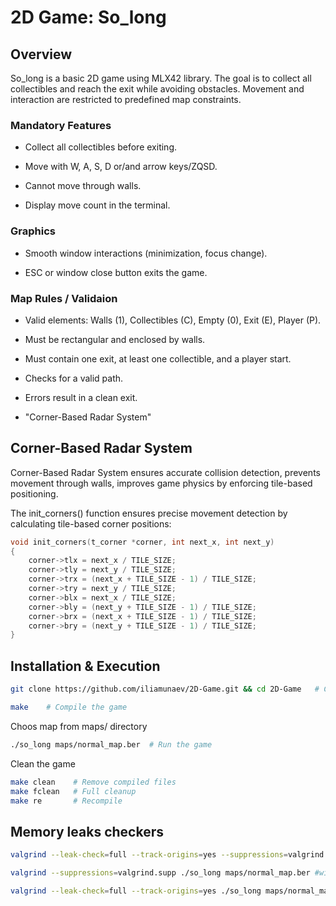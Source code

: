 
# 2D Game: So_long

## Overview

So_long is a basic 2D game using MLX42 library. The goal is to collect all collectibles and reach the exit while avoiding obstacles. Movement and interaction are restricted to predefined map constraints.

### Mandatory Features

- Collect all collectibles before exiting.

- Move with W, A, S, D or/and arrow keys/ZQSD.

- Cannot move through walls.

- Display move count in the terminal.


### Graphics

- Smooth window interactions (minimization, focus change).

- ESC or window close button exits the game.

### Map Rules / Validaion

- Valid elements: Walls (1), Collectibles (C), Empty (0), Exit (E), Player (P).

- Must be rectangular and enclosed by walls.

- Must contain one exit, at least one collectible, and a player start.

- Checks for a valid path.

- Errors result in a clean exit.

- "Corner-Based Radar System"

## Corner-Based Radar System

Corner-Based Radar System ensures accurate collision detection, prevents movement through walls, improves game physics by enforcing tile-based positioning.

The init_corners() function ensures precise movement detection by calculating tile-based corner positions:
```c
void init_corners(t_corner *corner, int next_x, int next_y)
{
    corner->tlx = next_x / TILE_SIZE;
    corner->tly = next_y / TILE_SIZE;
    corner->trx = (next_x + TILE_SIZE - 1) / TILE_SIZE;
    corner->try = next_y / TILE_SIZE;
    corner->blx = next_x / TILE_SIZE;
    corner->bly = (next_y + TILE_SIZE - 1) / TILE_SIZE;
    corner->brx = (next_x + TILE_SIZE - 1) / TILE_SIZE;
    corner->bry = (next_y + TILE_SIZE - 1) / TILE_SIZE;
}
```

## Installation & Execution
```bash
git clone https://github.com/iliamunaev/2D-Game.git && cd 2D-Game	# Clone the repo and change dir
```
```bash
make	# Compile the game
```
Choos map from maps/ directory
```bash
./so_long maps/normal_map.ber  # Run the game
```
Clean the game
```bash
make clean    # Remove compiled files
make fclean   # Full cleanup
make re       # Recompile
```
## Memory leaks checkers
```bash
valgrind --leak-check=full --track-origins=yes --suppressions=valgrind.supp ./so_long maps/map_correct.ber	#with suppression file
```
```bash
valgrind --suppressions=valgrind.supp ./so_long maps/normal_map.ber	#with suppression file
```
```bash
valgrind --leak-check=full --track-origins=yes ./so_long maps/normal_map.ber	#without suppression file
```